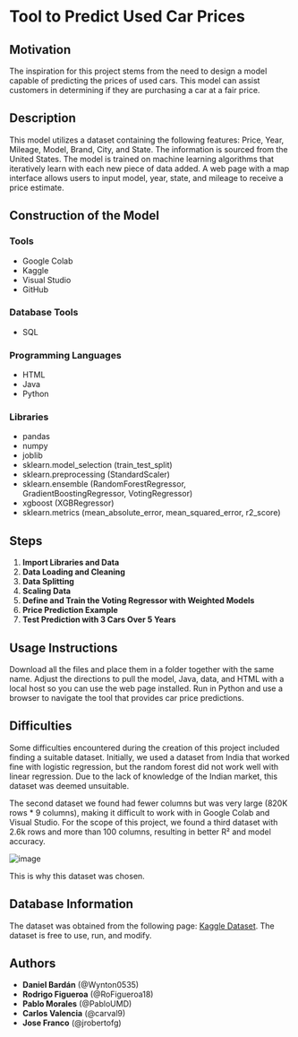 # Tool to Predict Used Car Prices

## Motivation
The inspiration for this project stems from the need to design a model capable of predicting the prices of used cars. This model can assist customers in determining if they are purchasing a car at a fair price.

## Description
This model utilizes a dataset containing the following features: Price, Year, Mileage, Model, Brand, City, and State. The information is sourced from the United States. The model is trained on machine learning algorithms that iteratively learn with each new piece of data added. A web page with a map interface allows users to input model, year, state, and mileage to receive a price estimate.

## Construction of the Model

### Tools
- Google Colab
- Kaggle
- Visual Studio
- GitHub

### Database Tools
- SQL

### Programming Languages
- HTML
- Java
- Python

### Libraries
- pandas
- numpy
- joblib
- sklearn.model_selection (train_test_split)
- sklearn.preprocessing (StandardScaler)
- sklearn.ensemble (RandomForestRegressor, GradientBoostingRegressor, VotingRegressor)
- xgboost (XGBRegressor)
- sklearn.metrics (mean_absolute_error, mean_squared_error, r2_score)


## Steps

1. **Import Libraries and Data**
2. **Data Loading and Cleaning**
3. **Data Splitting**
4. **Scaling Data**
5. **Define and Train the Voting Regressor with Weighted Models**
6. **Price Prediction Example**
7. **Test Prediction with 3 Cars Over 5 Years**


## Usage Instructions
Download all the files and place them in a folder together with the same name. Adjust the directions to pull the model, Java, data, and HTML with a local host so you can use the web page installed. Run in Python and use a browser to navigate the tool that provides car price predictions.

## Difficulties
Some difficulties encountered during the creation of this project included finding a suitable dataset. Initially, we used a dataset from India that worked fine with logistic regression, but the random forest did not work well with linear regression. Due to the lack of knowledge of the Indian market, this dataset was deemed unsuitable.

The second dataset we found had fewer columns but was very large (820K rows * 9 columns), making it difficult to work with in Google Colab and Visual Studio. For the scope of this project, we found a third dataset with 2.6k rows and more than 100 columns, resulting in better R² and model accuracy.

![image](https://github.com/user-attachments/assets/f5be3422-cdd2-453e-b21a-ebd7e7d30e90)


This is why this dataset was chosen.

## Database Information
The dataset was obtained from the following page: [Kaggle Dataset](https://www.kaggle.com/datasets/tymekurban/new-cars-usa-202223-dataset). The dataset is free to use, run, and modify.

## Authors
- **Daniel Bardán** (@Wynton0535)
- **Rodrigo Figueroa** (@RoFigueroa18)
- **Pablo Morales** (@PabloUMD)
- **Carlos Valencia** (@carval9)
- **Jose Franco** (@jrobertofg)

